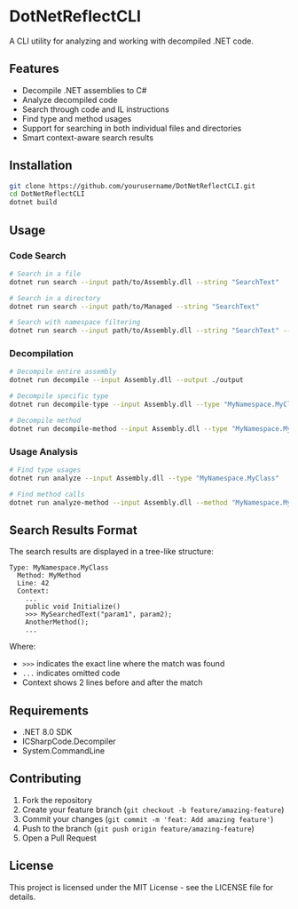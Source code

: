 # DotNetReflectCLI

A CLI utility for analyzing and working with decompiled .NET code.

## Features

- Decompile .NET assemblies to C#
- Analyze decompiled code
- Search through code and IL instructions
- Find type and method usages
- Support for searching in both individual files and directories
- Smart context-aware search results

## Installation

```bash
git clone https://github.com/yourusername/DotNetReflectCLI.git
cd DotNetReflectCLI
dotnet build
```

## Usage

### Code Search

```bash
# Search in a file
dotnet run search --input path/to/Assembly.dll --string "SearchText"

# Search in a directory
dotnet run search --input path/to/Managed --string "SearchText"

# Search with namespace filtering
dotnet run search --input path/to/Assembly.dll --string "SearchText" --namespace "MyNamespace"
```

### Decompilation

```bash
# Decompile entire assembly
dotnet run decompile --input Assembly.dll --output ./output

# Decompile specific type
dotnet run decompile-type --input Assembly.dll --type "MyNamespace.MyClass"

# Decompile method
dotnet run decompile-method --input Assembly.dll --type "MyNamespace.MyClass" --method "MyMethod"
```

### Usage Analysis

```bash
# Find type usages
dotnet run analyze --input Assembly.dll --type "MyNamespace.MyClass"

# Find method calls
dotnet run analyze-method --input Assembly.dll --method "MyNamespace.MyClass.MyMethod"
```

## Search Results Format

The search results are displayed in a tree-like structure:

```
Type: MyNamespace.MyClass
  Method: MyMethod
  Line: 42
  Context:
    ...
    public void Initialize()
    >>> MySearchedText("param1", param2);
    AnotherMethod();
    ...
```

Where:
- `>>>` indicates the exact line where the match was found
- `...` indicates omitted code
- Context shows 2 lines before and after the match

## Requirements

- .NET 8.0 SDK
- ICSharpCode.Decompiler
- System.CommandLine

## Contributing

1. Fork the repository
2. Create your feature branch (`git checkout -b feature/amazing-feature`)
3. Commit your changes (`git commit -m 'feat: Add amazing feature'`)
4. Push to the branch (`git push origin feature/amazing-feature`)
5. Open a Pull Request

## License

This project is licensed under the MIT License - see the LICENSE file for details. 